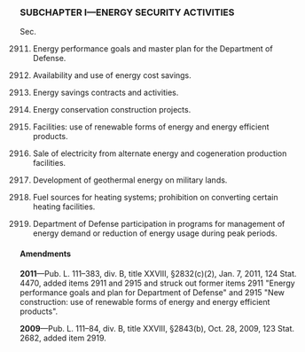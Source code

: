 ### SUBCHAPTER I—ENERGY SECURITY ACTIVITIES ###

Sec.

2911. Energy performance goals and master plan for the Department of Defense.

2912. Availability and use of energy cost savings.

2913. Energy savings contracts and activities.

2914. Energy conservation construction projects.

2915. Facilities: use of renewable forms of energy and energy efficient products.

2916. Sale of electricity from alternate energy and cogeneration production facilities.

2917. Development of geothermal energy on military lands.

2918. Fuel sources for heating systems; prohibition on converting certain heating facilities.

2919. Department of Defense participation in programs for management of energy demand or reduction of energy usage during peak periods.

#### Amendments ####

**2011**—Pub. L. 111–383, div. B, title XXVIII, §2832(c)(2), Jan. 7, 2011, 124 Stat. 4470, added items 2911 and 2915 and struck out former items 2911 "Energy performance goals and plan for Department of Defense" and 2915 "New construction: use of renewable forms of energy and energy efficient products".

**2009**—Pub. L. 111–84, div. B, title XXVIII, §2843(b), Oct. 28, 2009, 123 Stat. 2682, added item 2919.